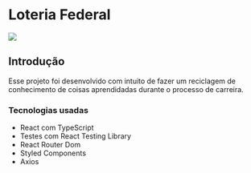 # Loteria Federal

<img src="https://user-images.githubusercontent.com/2853428/116301437-65c01a00-a776-11eb-9ae8-7d6d9cf3d128.png">

## Introdução

Esse projeto foi desenvolvido com intuito de fazer um reciclagem de conhecimento de coisas aprendidadas durante o processo de carreira.


### Tecnologias usadas

- React com TypeScript
- Testes com React Testing Library
- React Router Dom
- Styled Components
- Axios
